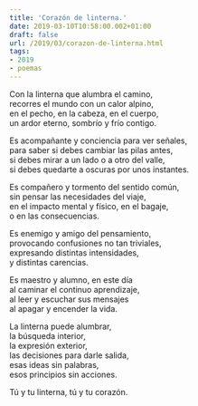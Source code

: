 ```yaml
---
title: 'Corazón de linterna.'
date: 2019-03-10T10:58:00.002+01:00
draft: false
url: /2019/03/corazon-de-linterna.html
tags: 
- 2019
- poemas
---
```


Con la linterna que alumbra el camino,  
recorres el mundo con un calor alpino,  
en el pecho, en la cabeza, en el cuerpo,  
un ardor eterno, sombrío y frío contigo.  

Es acompañante y conciencia para ver señales,  
para saber si debes cambiar las pilas antes,  
si debes mirar a un lado o a otro del valle,  
si debes quedarte a oscuras por unos instantes.  

Es compañero y tormento del sentido común,  
sin pensar las necesidades del viaje,  
en el impacto mental y físico, en el bagaje,  
o en las consecuencias.  

Es enemigo y amigo del pensamiento,  
provocando confusiones no tan triviales,  
expresando distintas intensidades,  
y distintas carencias.  

Es maestro y alumno, en este día  
al caminar el continuo aprendizaje,  
al leer y escuchar sus mensajes  
al apagar y encender la vida.  

La linterna puede alumbrar,  
la búsqueda interior,  
la expresión exterior,  
las decisiones para darle salida,  
esas ideas sin palabras,  
esos principios sin acciones.  

Tú y tu linterna, tú y tu corazón.  